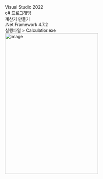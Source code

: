 Visual Studio 2022   
c# 프로그래밍   
계산기 만들기   
.Net Framework 4.7.2      
실행파일 > Calculatior.exe    
<img width="304" height="459" alt="image" src="https://github.com/user-attachments/assets/7f034ae1-7820-4d42-8c47-245f4f72e781" />      
   
